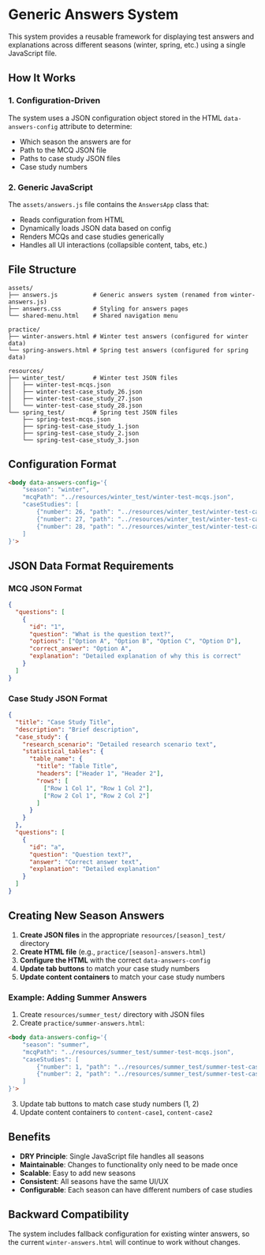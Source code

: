 # Generic Answers System

This system provides a reusable framework for displaying test answers and explanations across different seasons (winter, spring, etc.) using a single JavaScript file.

## How It Works

### 1. Configuration-Driven
The system uses a JSON configuration object stored in the HTML `data-answers-config` attribute to determine:
- Which season the answers are for
- Path to the MCQ JSON file
- Paths to case study JSON files
- Case study numbers

### 2. Generic JavaScript
The `assets/answers.js` file contains the `AnswersApp` class that:
- Reads configuration from HTML
- Dynamically loads JSON data based on config
- Renders MCQs and case studies generically
- Handles all UI interactions (collapsible content, tabs, etc.)

## File Structure

```
assets/
├── answers.js          # Generic answers system (renamed from winter-answers.js)
├── answers.css         # Styling for answers pages
└── shared-menu.html    # Shared navigation menu

practice/
├── winter-answers.html # Winter test answers (configured for winter data)
└── spring-answers.html # Spring test answers (configured for spring data)

resources/
├── winter_test/        # Winter test JSON files
│   ├── winter-test-mcqs.json
│   ├── winter-test-case_study_26.json
│   ├── winter-test-case_study_27.json
│   └── winter-test-case_study_28.json
└── spring_test/        # Spring test JSON files
    ├── spring-test-mcqs.json
    ├── spring-test-case_study_1.json
    ├── spring-test-case_study_2.json
    └── spring-test-case_study_3.json
```

## Configuration Format

```html
<body data-answers-config='{
    "season": "winter",
    "mcqPath": "../resources/winter_test/winter-test-mcqs.json",
    "caseStudies": [
        {"number": 26, "path": "../resources/winter_test/winter-test-case_study_26.json"},
        {"number": 27, "path": "../resources/winter_test/winter-test-case_study_27.json"},
        {"number": 28, "path": "../resources/winter_test/winter-test-case_study_28.json"}
    ]
}'>
```

## JSON Data Format Requirements

### MCQ JSON Format
```json
{
  "questions": [
    {
      "id": "1",
      "question": "What is the question text?",
      "options": ["Option A", "Option B", "Option C", "Option D"],
      "correct_answer": "Option A",
      "explanation": "Detailed explanation of why this is correct"
    }
  ]
}
```

### Case Study JSON Format
```json
{
  "title": "Case Study Title",
  "description": "Brief description",
  "case_study": {
    "research_scenario": "Detailed research scenario text",
    "statistical_tables": {
      "table_name": {
        "title": "Table Title",
        "headers": ["Header 1", "Header 2"],
        "rows": [
          ["Row 1 Col 1", "Row 1 Col 2"],
          ["Row 2 Col 1", "Row 2 Col 2"]
        ]
      }
    }
  },
  "questions": [
    {
      "id": "a",
      "question": "Question text?",
      "answer": "Correct answer text",
      "explanation": "Detailed explanation"
    }
  ]
}
```

## Creating New Season Answers

1. **Create JSON files** in the appropriate `resources/[season]_test/` directory
2. **Create HTML file** (e.g., `practice/[season]-answers.html`)
3. **Configure the HTML** with the correct `data-answers-config`
4. **Update tab buttons** to match your case study numbers
5. **Update content containers** to match your case study numbers

### Example: Adding Summer Answers

1. Create `resources/summer_test/` directory with JSON files
2. Create `practice/summer-answers.html`:

```html
<body data-answers-config='{
    "season": "summer",
    "mcqPath": "../resources/summer_test/summer-test-mcqs.json",
    "caseStudies": [
        {"number": 1, "path": "../resources/summer_test/summer-test-case_study_1.json"},
        {"number": 2, "path": "../resources/summer_test/summer-test-case_study_2.json"}
    ]
}'>
```

3. Update tab buttons to match case study numbers (1, 2)
4. Update content containers to `content-case1`, `content-case2`

## Benefits

- **DRY Principle**: Single JavaScript file handles all seasons
- **Maintainable**: Changes to functionality only need to be made once
- **Scalable**: Easy to add new seasons
- **Consistent**: All seasons have the same UI/UX
- **Configurable**: Each season can have different numbers of case studies

## Backward Compatibility

The system includes fallback configuration for existing winter answers, so the current `winter-answers.html` will continue to work without changes. 